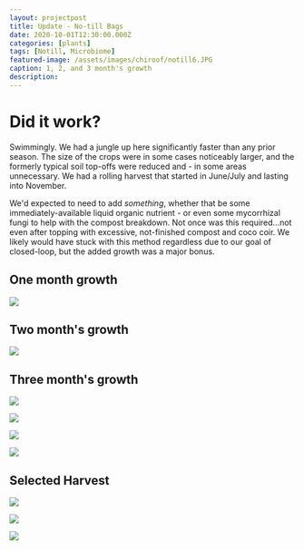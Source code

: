 ```yaml
---
layout: projectpost
title: Update - No-till Bags
date: 2020-10-01T12:30:00.000Z
categories: [plants]
tags: [Notill, Microbiome]
featured-image: /assets/images/chiroof/notill6.JPG
caption: 1, 2, and 3 month's growth
description: 
---
```


# Did it work?
Swimmingly. We had a jungle up here significantly faster than any prior season. The size of the crops were in some cases noticeably larger, and the formerly typical soil top-offs were reduced and - in some areas unnecessary. We had a rolling harvest that started in June/July and lasting into November.

We'd expected to need to add <i>something</i>, whether that be some immediately-available liquid organic nutrient - or even some mycorrhizal fungi to help with the compost breakdown. Not once was this required...not even after topping with excessive, not-finished compost and coco coir. We likely would have stuck with this method regardless due to our goal of closed-loop, but the added growth was a major bonus.

## One month growth

<a data-fancybox="gallery" href="/assets/images/chiroof/notill5.JPG"><img class="projectimage" src="/assets/images/chiroof/notill5.JPG"></a>

## Two month's growth

<a data-fancybox="gallery" href="/assets/images/chiroof/notill6.JPG"><img class="projectimage" src="/assets/images/chiroof/notill6.JPG"></a>

## Three month's growth

<a data-fancybox="gallery" href="/assets/images/chiroof/cherrypeppers.JPG"><img class="projectimage" src="/assets/images/chiroof/cherrypeppers.JPG"></a>

<a data-fancybox="gallery" href="/assets/images/chiroof/notill11.JPG"><img class="projectimage" src="/assets/images/chiroof/notill11.JPG"></a>

<a data-fancybox="gallery" href="/assets/images/chiroof/notill7.JPG"><img class="projectimage" src="/assets/images/chiroof/notill7.JPG"></a>

<a data-fancybox="gallery" href="/assets/images/chiroof/notill8.JPG"><img class="projectimage" src="/assets/images/chiroof/notill8.JPG"></a>

## Selected Harvest

<a data-fancybox="gallery" href="/assets/images/chiroof/food1.JPG"><img class="projectimage" src="/assets/images/chiroof/food1.JPG"></a>

<a data-fancybox="gallery" href="/assets/images/chiroof/food2.JPG"><img class="projectimage" src="/assets/images/chiroof/food2.JPG"></a>

<a data-fancybox="gallery" href="/assets/images/chiroof/food3.JPG"><img class="projectimage" src="/assets/images/chiroof/food3.JPG"></a>